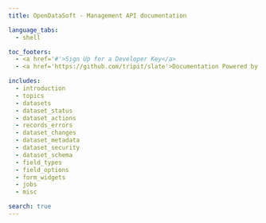 ```yaml
---
title: OpenDataSoft - Management API documentation

language_tabs:
  - shell

toc_footers:
  - <a href='#'>Sign Up for a Developer Key</a>
  - <a href='https://github.com/tripit/slate'>Documentation Powered by Slate</a>

includes:
  - introduction
  - topics
  - datasets
  - dataset_status
  - dataset_actions
  - records_errors
  - dataset_changes
  - dataset_metadata
  - dataset_security
  - dataset_schema
  - field_types
  - field_options
  - form_widgets
  - jobs
  - misc

search: true
---
```

